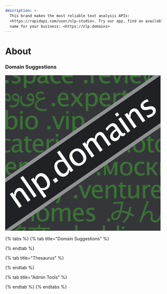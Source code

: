 ```yaml
---
description: >-
  This brand makes the most reliable text analysis APIs:
  <https://rapidapi.com/user/nlp-studio>. Try our app, find an available domain
  name for your business: <https://nlp.domains>
---
```


# About

### Domain Suggestions

![](.gitbook/assets/rapi-nlpdomains.png)

{% tabs %}
{% tab title="Domain Suggestions" %}

{% endtab %}

{% tab title="Thesaurus" %}

{% endtab %}

{% tab title="Admin Tools" %}

{% endtab %}
{% endtabs %}



